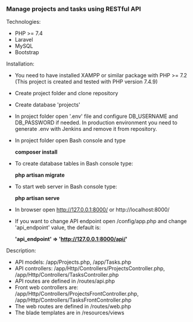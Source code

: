 ### Manage projects and tasks using RESTful API

Technologies:
- PHP >= 7.4
- Laravel
- MySQL
- Bootstrap

Installation:
- You need to have installed XAMPP or similar package with PHP >= 7.2 (This project is created and tested with PHP version 7.4.9)
- Create project folder and clone repository
- Create database 'projects'
- In project folder open '.env' file and configure DB_USERNAME and DB_PASSWORD if needed. In production environment you need to generate .env with Jenkins and remove it from repository.
- In project folder open Bash console and type
    
    **composer install**
    
- To create database tables in Bash console type:

    **php artisan migrate**

- To start web server in Bash console type:
    
    **php artisan serve**
    
- In browser open http://127.0.0.1:8000/ or http://localhost:8000/

- If you want to change API endpoint open /config/app.php and change 'api_endpoint' value, the default is:

    **'api_endpoint' => 'http://127.0.0.1:8000/api/'**

Description:
- API models: /app/Projects.php, /app/Tasks.php
- API controllers: /app/Http/Controllers/ProjectsController.php, /app/Http/Controllers/TasksController.php
- API routes are defined in /routes/api.php 
- Front web controllers are: /app/Http/Controllers/ProjectsFrontController.php, /app/Http/Controllers/TasksFrontController.php
- The web routes are defined in /routes/web.php
- The blade templates are in /resources/views
